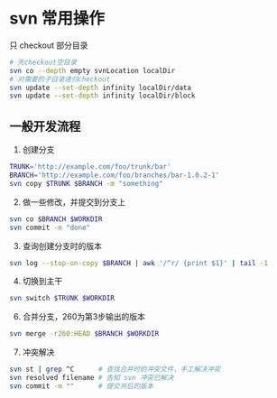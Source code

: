 # svn 常用操作

只 checkout 部分目录
```sh
# 先checkout空目录
svn co --depth empty svnLocation localDir
# 对需要的子目录递归checkout
svn update --set-depth infinity localDir/data
svn update --set-depth infinity localDir/block
```

## 一般开发流程
1. 创建分支
```sh
TRUNK='http://example.com/foo/trunk/bar'
BRANCH='http://example.com/foo/branches/bar-1.0.2-1'
svn copy $TRUNK $BRANCH -m "something"
```
2. 做一些修改，并提交到分支上
```sh
svn co $BRANCH $WORKDIR
svn commit -m "done"
```
3. 查询创建分支时的版本
```sh
svn log --stop-on-copy $BRANCH | awk '/^r/ {print $1}' | tail -1
```
4. 切换到主干
```sh
svn switch $TRUNK $WORKDIR
```
6. 合并分支，260为第3步输出的版本
```sh
svn merge -r260:HEAD $BRANCH $WORKDIR
```
7. 冲突解决
```sh
svn st | grep ^C      # 查找合并时的冲突文件，手工解决冲突
svn resolved filename # 告知 svn 冲突已解决
svn commit -m ""      # 提交并后的版本
```
